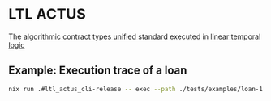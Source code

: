 # LTL ACTUS

The [algorithmic contract types unified standard](https://actusfrf.org) executed in [linear temporal logic](https://en.wikipedia.org/wiki/Linear_temporal_logic)

## Example: Execution trace of a loan

``` sh
nix run .#ltl_actus_cli-release -- exec --path ./tests/examples/loan-1.toml
```
